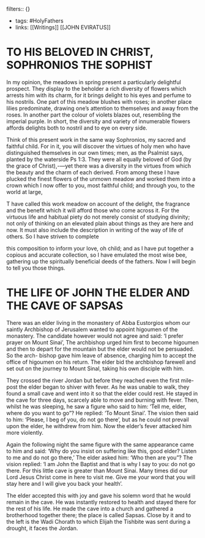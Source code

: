 filters:: {}

- tags: #HolyFathers
- links: [[Writings]] [[JOHN EVIRATUS]]
# TO HIS BELOVED IN CHRIST, SOPHRONIOS THE SOPHIST  

In my opinion, the meadows in spring present a particularly delightful prospect. They display to the beholder a rich diversity of flowers which arrests him with its charm, for it brings delight to his eyes and perfume to his nostrils. One part of this meadow blushes with roses; in another place lilies predominate, drawing one’s attention to themselves and away from the roses. In another part the colour of violets blazes out, resembling the imperial purple. In short, the diversity and variety of innumerable flowers affords delights both to nostril and to eye on every side.  

Think of this present work in the same way Sophronios, my sacred and faithful child. For in it, you will discover the virtues of holy men who have distinguished themselves in our own times; men, as the Psalmist says, planted by the waterside Ps 1:3. They were all equally beloved of God (by the grace of Christ),-—yet there was a diversity in the virtues from which the beauty and the charm of each derived. From among these I have plucked the finest flowers of the unmown meadow and worked them into a crown which I now offer to you, most faithful child; and through you, to the world at large,  

T have called this work meadow on account of the delight, the fragrance and the benefit which it will afford those who come across it. For the virtuous life and habitual piety do not merely consist of studying divinity; not only of thinking on an elevated plain about things as they are here and now. It must also include the description in writing of the way of life of others. So I have striven to complete  

this composition to inform your love, oh child; and as I have put together a copious and accurate collection, so I have emulated the most wise bee, gathering up the spiritually beneficial deeds of the fathers. Now I will begin to tell you those things.
# THE LIFE OF JOHN THE ELDER AND THE CAVE OF SAPSAS
There was an elder living in the monastery of Abba Eustorgios whom our saintly Archbishop of Jerusalem wanted to appoint higoumen of the monastery. The candidate however would not agree and said: ‘I prefer prayer on Mount Sinai’, The archbishop urged him first to become higoumen and then to depart for the mountain but the elder would not be persuaded. So the arch- bishop gave him leave of absence, charging him to accept the office of higoumen on his return. The elder bid the archbishop farewell and set out on the journey to Mount Sinal, taking his own disciple with him. 

They crossed the river Jordan but before they reached even the first mile-post the elder began to shiver with fever. As he was unable to walk, they found a small cave and went into it so that the elder could rest. He stayed in the cave for three days, scarcely able to move and burning with fever. Then, whilst he was sleeping, he saw a figure who said to him: ‘Tell me, elder, where do you want to go”? He replied: ‘To Mount Sinai’. The vision then said to him: ‘Please, I beg of you, do not go there’, but as he could not prevail upon the elder, he withdrew from him. Now the elder’s fever attacked him more violently. 

Again the following night the same figure with the same appearance came to him and said: ‘Why do you insist on suffering like this, good elder? Listen to me and do not go there,’ The elder asked him: ‘Who then are you”? The vision replied: ‘I am John the Baptist and that is why I say to you: do not go there. For this little cave is greater than Mount Sinai. Many times did our Lord Jesus Christ come in here to visit me. Give me
your word that you will stay here and I will give you back your health’. 

The elder accepted this with joy and gave his solemn word that he would remain in the cave. He was instantly restored to health and stayed there for the rest of his life. He made the cave into a church and gathered a brotherhood together there; the place is called Sapsas. Close by it and to the left is the Wadi Chorath to which Elijah the Tishbite was sent during a drought, it faces the Jordan.